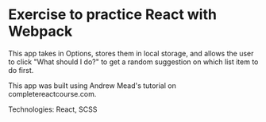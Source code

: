 # Exercise to practice React with Webpack
This app takes in Options, stores them in local storage, and allows the user to click "What should I do?" to get a random suggestion on which list item to do first.

This app was built using Andrew Mead's tutorial on completereactcourse.com.

Technologies: React, SCSS
